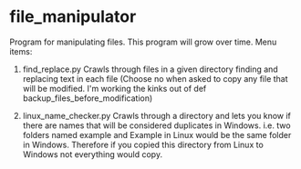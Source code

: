 # file_manipulator
Program for manipulating files. This program will grow over time.
Menu items:
1. find_replace.py
Crawls through files in a given directory
finding and replacing text in each file
(Choose no when asked to copy any file that will be modified.
I'm working the kinks out of def backup_files_before_modification)

2. linux_name_checker.py
Crawls through a directory and lets you know if there are
names that will be considered duplicates in Windows. i.e. two folders
named example and Example in Linux would be the same folder in Windows.
Therefore if you copied this directory from Linux to Windows not
everything would copy.
